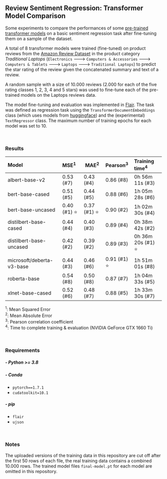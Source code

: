 ## Review Sentiment Regression: Transformer Model Comparison

Some experiments to compare the performances of some [pre-trained transformer models](https://huggingface.co/models) on a basic sentiment regression task after fine-tuning them on a sample of the dataset. 

A total of 8 transformer models were trained (fine-tuned) on product reviews from the [Amazon Review Dataset](https://nijianmo.github.io/amazon/index.html)
in the product category _Traditional Laptops_ (`Electronics` 🡒 `Computers & Accessories` 🡒 `Computers & Tablets` 🡒 `Laptops` 🡒 `Traditional Laptops`)
to predict the star rating of the review given the concatenated summary and text of a review. 

A random sample with a size of 10.000 reviews (2.000 for each of the five rating classes 1, 2, 3, 4 and 5 stars) 
was used to fine-tune each of the pre-trained models on the Laptops reviews data. 

The model fine-tuning and evaluation was implemented in [Flair](https://github.com/flairNLP/flair).
The task was defined as regression task using the `TransformerDocumentEmbeddings` class (which uses models from [huggingface](https://huggingface.co/)) and the (experimental) `TextRegressor` class.
The maximum number of training epochs for each model was set to 10.

<br>

### Results

|               Model               |  MSE<sup>1</sup> | MAE<sup>2</sup> | Pearson<sup>3</sup> | Training time<sup>4</sup> |
|:----------------------------------|:-----------------|-----------------|:--------------------|:--------------------------|
|           albert-base-v2          | 0.53 (#7)        | 0.43 (#4)       | 0.86 (#8)           | 0h 56m 11s (#3)           |
|          bert-base-cased          | 0.51 (#5)        | 0.44 (#5)       | 0.88 (#6)           | 1h 05m 28s (#6)           |
|         bert-base-uncased         | 0.40 (#1) ⭐      | 0.37 (#1) ⭐     | 0.90 (#2)           | 1h 02m 30s (#4)           |
|       distilbert-base-cased       | 0.44 (#4)        | 0.40 (#3)       | 0.89 (#4)           | 0h 38m 42s (#2)           |
|      distilbert-base-uncased      | 0.42 (#2)        | 0.39 (#2)       | 0.89 (#3)           | 0h 36m 20s (#1) ⭐         |
|     microsoft/deberta-v3-base     | 0.44 (#3)        | 0.46 (#6)       | 0.91 (#1) ⭐         | 1h 51m 01s (#8)           |
|            roberta-base           | 0.54 (#8)        | 0.50 (#8)       | 0.87 (#7)           | 1h 04m 33s (#5)           |
|          xlnet-base-cased         | 0.52 (#6)        | 0.48 (#7)       | 0.88 (#5)           | 1h 33m 30s (#7)           |

<sup>1</sup>: Mean Squared Error<br>
<sup>2</sup>: Mean Absolute Error<br>
<sup>3</sup>: Pearson correlation coefficient<br>
<sup>4</sup>: Time to complete training & evaluation (NVIDIA GeForce GTX 1660 Ti)<br>

<br>

### Requirements

##### - Python >= 3.8

##### - Conda
  - `pytorch==1.7.1`
  - `cudatoolkit=10.1`

##### - pip
  - `flair`
  - `ujson`

<br>

### Notes

The uploaded versions of the training data in this repository are cut off after the first 50 rows of each file, the 
real training data contains a combined 10.000 rows. The trained model files `final-model.pt` for each model are omitted in this repository.
